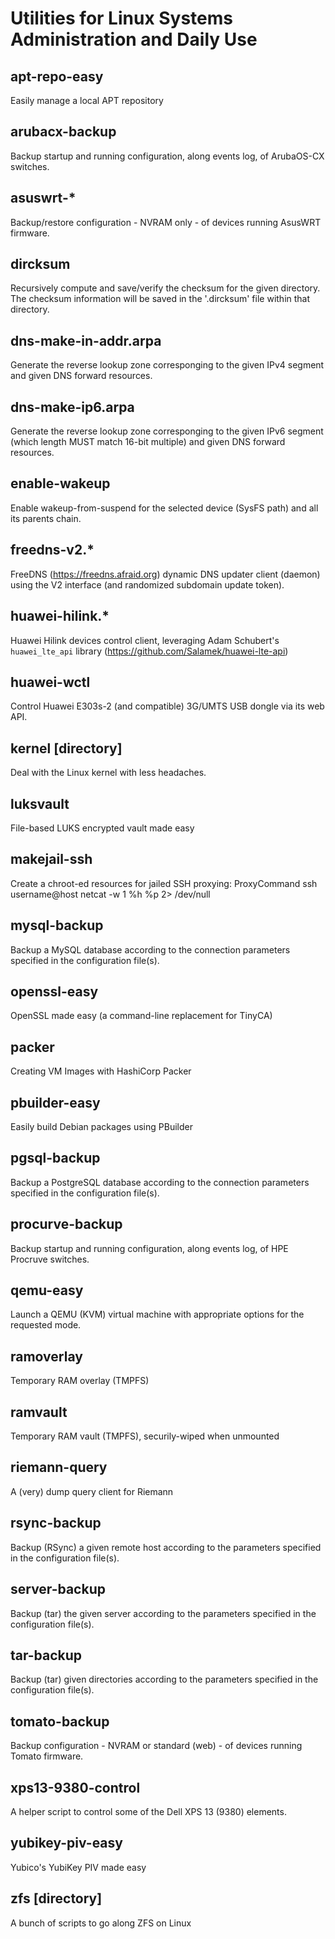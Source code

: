 Utilities for Linux Systems Administration and Daily Use
========================================================

apt-repo-easy
-------------
Easily manage a local APT repository

arubacx-backup
---------------
Backup startup and running configuration, along events log, of ArubaOS-CX
switches.

asuswrt-\*
----------
Backup/restore configuration - NVRAM only - of devices running AsusWRT firmware.

dircksum
--------
Recursively compute and save/verify the checksum for the given directory.
The checksum information will be saved in the '.dircksum' file within that
directory.

dns-make-in-addr.arpa
---------------------
Generate the reverse lookup zone corresponging to the given IPv4 segment
and given DNS forward resources.

dns-make-ip6.arpa
-----------------
Generate the reverse lookup zone corresponging to the given IPv6 segment
(which length MUST match 16-bit multiple) and given DNS forward resources.

enable-wakeup
-------------
Enable wakeup-from-suspend for the selected device (SysFS path) and all its
parents chain.

freedns-v2.\*
-------------
FreeDNS (https://freedns.afraid.org) dynamic DNS updater client (daemon)
using the V2 interface (and randomized subdomain update token).

huawei-hilink.\*
----------------
Huawei Hilink devices control client, leveraging Adam Schubert's `huawei_lte_api`
library (https://github.com/Salamek/huawei-lte-api)

huawei-wctl
-----------
Control Huawei E303s-2 (and compatible) 3G/UMTS USB dongle via its web API.

kernel [directory]
------------------
Deal with the Linux kernel with less headaches.

luksvault
---------
File-based LUKS encrypted vault made easy

makejail-ssh
------------
Create a chroot-ed resources for jailed SSH proxying:
  ProxyCommand ssh username@host netcat -w 1 %h %p 2> /dev/null

mysql-backup
------------
Backup a MySQL database according to the connection parameters specified
in the configuration file(s).

openssl-easy
------------
OpenSSL made easy (a command-line replacement for TinyCA)

packer
------
Creating VM Images with HashiCorp Packer

pbuilder-easy
-------------
Easily build Debian packages using PBuilder

pgsql-backup
------------
Backup a PostgreSQL database according to the connection parameters specified
in the configuration file(s).

procurve-backup
---------------
Backup startup and running configuration, along events log, of HPE Procruve
switches.

qemu-easy
---------
Launch a QEMU (KVM) virtual machine with appropriate options for the
requested mode.

ramoverlay
----------
Temporary RAM overlay (TMPFS)

ramvault
--------
Temporary RAM vault (TMPFS), securily-wiped when unmounted

riemann-query
-------------
A (very) dump query client for Riemann

rsync-backup
------------
Backup (RSync) a given remote host according to the parameters specified in
the configuration file(s).

server-backup
-------------
Backup (tar) the given server according to the parameters specified in the
configuration file(s).

tar-backup
----------
Backup (tar) given directories according to the parameters specified in the
configuration file(s).

tomato-backup
-------------
Backup configuration - NVRAM or standard (web) - of devices running Tomato
firmware.

xps13-9380-control
------------------
A helper script to control some of the Dell XPS 13 (9380) elements.

yubikey-piv-easy
----------------
Yubico's YubiKey PIV made easy

zfs [directory]
---------------
A bunch of scripts to go along ZFS on Linux

